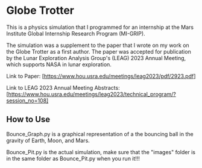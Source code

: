 # Globe Trotter

This is a physics simulation that I programmed for an internship at the Mars Institute Global Internship Research Program (MI-GRIP).

The simulation was a supplement to the paper that I wrote on my work on the Globe Trotter as a first author. The paper was accepted for publication by the Lunar Exploration Analysis Group's (LEAG) 2023 Annual Meeting, which supports NASA in lunar exploration.

Link to Paper: [https://www.hou.usra.edu/meetings/leag2023/pdf/2923.pdf]

Link to LEAG 2023 Annual Meeting Abstracts: [https://www.hou.usra.edu/meetings/leag2023/technical_program/?session_no=108]

## How to Use

Bounce_Graph.py is a graphical representation of a the bouncing ball in the gravity of Earth, Moon, and Mars.

Bounce_Pit.py is the actual simulation, make sure that the "images" folder is in the same folder as Bounce_Pit.py when you run it!!!
